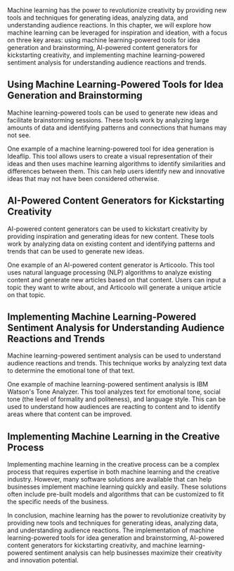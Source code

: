 
Machine learning has the power to revolutionize creativity by providing new tools and techniques for generating ideas, analyzing data, and understanding audience reactions. In this chapter, we will explore how machine learning can be leveraged for inspiration and ideation, with a focus on three key areas: using machine learning-powered tools for idea generation and brainstorming, AI-powered content generators for kickstarting creativity, and implementing machine learning-powered sentiment analysis for understanding audience reactions and trends.

Using Machine Learning-Powered Tools for Idea Generation and Brainstorming
--------------------------------------------------------------------------

Machine learning-powered tools can be used to generate new ideas and facilitate brainstorming sessions. These tools work by analyzing large amounts of data and identifying patterns and connections that humans may not see.

One example of a machine learning-powered tool for idea generation is Ideaflip. This tool allows users to create a visual representation of their ideas and then uses machine learning algorithms to identify similarities and differences between them. This can help users identify new and innovative ideas that may not have been considered otherwise.

AI-Powered Content Generators for Kickstarting Creativity
---------------------------------------------------------

AI-powered content generators can be used to kickstart creativity by providing inspiration and generating ideas for new content. These tools work by analyzing data on existing content and identifying patterns and trends that can be used to generate new ideas.

One example of an AI-powered content generator is Articoolo. This tool uses natural language processing (NLP) algorithms to analyze existing content and generate new articles based on that content. Users can input a topic they want to write about, and Articoolo will generate a unique article on that topic.

Implementing Machine Learning-Powered Sentiment Analysis for Understanding Audience Reactions and Trends
--------------------------------------------------------------------------------------------------------

Machine learning-powered sentiment analysis can be used to understand audience reactions and trends. This technique works by analyzing text data to determine the emotional tone of that text.

One example of machine learning-powered sentiment analysis is IBM Watson's Tone Analyzer. This tool analyzes text for emotional tone, social tone (the level of formality and politeness), and language style. This can be used to understand how audiences are reacting to content and to identify areas where that content can be improved.

Implementing Machine Learning in the Creative Process
-----------------------------------------------------

Implementing machine learning in the creative process can be a complex process that requires expertise in both machine learning and the creative industry. However, many software solutions are available that can help businesses implement machine learning quickly and easily. These solutions often include pre-built models and algorithms that can be customized to fit the specific needs of the business.

In conclusion, machine learning has the power to revolutionize creativity by providing new tools and techniques for generating ideas, analyzing data, and understanding audience reactions. The implementation of machine learning-powered tools for idea generation and brainstorming, AI-powered content generators for kickstarting creativity, and machine learning-powered sentiment analysis can help businesses maximize their creativity and innovation potential.
